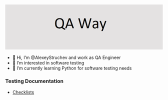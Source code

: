 ![Header](https://github.com/AlexeyStruchev/AlexeyStruchev/blob/main/assets/logo.png)


- 👋 Hi, I’m @AlexeyStruchev and work as QA Engineer
- 👀 I’m interested in software testing
- 🌱 I’m currently learning Python for software testing needs

### Testing Documentation
- [Checklists](https://github.com/AlexeyStruchev/checklists.git)
